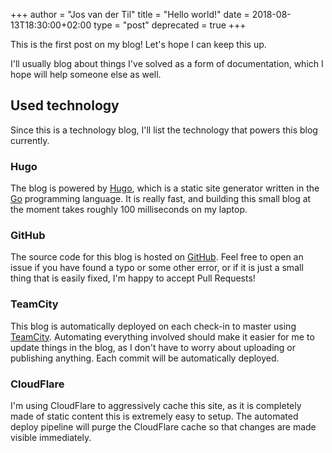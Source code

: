 +++
author = "Jos van der Til"
title = "Hello world!"
date  = 2018-08-13T18:30:00+02:00
type = "post"
deprecated = true
+++

This is the first post on my blog! Let's hope I can keep this up.

I'll usually blog about things I've solved as a form of documentation, which I hope will help someone else as well.

## Used technology
Since this is a technology blog, I'll list the technology that powers this blog currently.

### Hugo
The blog is powered by [Hugo](https://www.gohugo.io), which is a static site generator written in the [Go](https://www.golang.org) programming language.
It is really fast, and building this small blog at the moment takes roughly 100 milliseconds on my laptop.

### GitHub 
The source code for this blog is hosted on [GitHub](https://www.github.com/jvandertil/blog).
Feel free to open an issue if you have found a typo or some other error, or if it is just a small thing that is easily fixed, I'm happy to accept Pull Requests!

### TeamCity
This blog is automatically deployed on each check-in to master using [TeamCity](https://www.jetbrains.com/teamcity).
Automating everything involved should make it easier for me to update things in the blog, as I don't have to worry about uploading or publishing anything.
Each commit will be automatically deployed.

### CloudFlare
I'm using CloudFlare to aggressively cache this site, as it is completely made of static content this is extremely easy to setup.
The automated deploy pipeline will purge the CloudFlare cache so that changes are made visible immediately.

